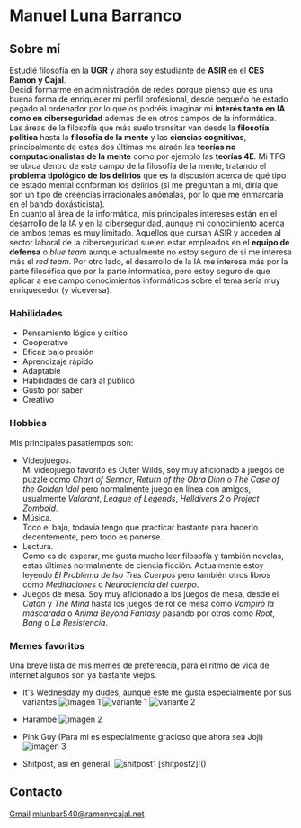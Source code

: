 # Manuel Luna Barranco
## Sobre mí
Estudié filosofía en la **UGR** y ahora soy estudiante de **ASIR** en el **CES Ramon y Cajal**.  
Decidí formarme en administración de redes porque pienso que es una buena forma de enriquecer mi perfil profesional, desde pequeño he estado pegado al ordenador por lo que os podréis imaginar mi **interés tanto en IA como en ciberseguridad** ademas de en otros campos de la informática.  
Las áreas de la filosofía que más suelo transitar van desde la **filosofía política** hasta la **filosofía de la mente** y las **ciencias cognitivas**, principalmente de estas dos últimas me atraén las **teorías no computacionalistas de la mente** como por ejemplo las **teorías 4E**. Mi TFG se ubica dentro de este campo de la filosofía de la mente, tratando el **problema tipológico de los delirios** que es la discusión acerca de qué tipo de estado mental conforman los delirios (si me preguntan a mi, diría que son un tipo de creencias irracionales anómalas, por lo que me enmarcaría en el bando doxásticista).  
En cuanto al área de la informática, mis principales intereses están en el desarrollo de la IA y en la ciberseguridad, aunque mi conocimiento acerca de ambos temas es muy limitado. Aquellos que cursan ASIR y acceden al sector laboral de la ciberseguridad suelen estar empleados en el **equipo de defensa** o _blue team_ aunque actualmente no estoy seguro de si me interesa más el _red team_. Por otro lado, el desarrollo de la IA me interesa más por la parte filosófica que por la parte informática, pero estoy seguro de que aplicar a ese campo conocimientos informáticos sobre el tema sería muy enriquecedor (y viceversa).
### Habilidades
- Pensamiento lógico y crítico
- Cooperativo
- Eficaz bajo presión
- Aprendizaje rápido
- Adaptable
- Habilidades de cara al público
- Gusto por saber
- Creativo
### Hobbies
Mis principales pasatiempos son:  
- Videojuegos.  
  Mi videojuego favorito es Outer Wilds, soy muy aficionado a juegos de puzzle como _Chart of Sennar_, _Return of the Obra Dinn_ o _The Case of the Golden Idol_ pero normalmente juego en línea con amigos, usualmente _Valorant_, _League of Legends_, _Helldivers 2_ o _Project Zomboid_.  
- Música.  
  Toco el bajo, todavía tengo que practicar bastante para hacerlo decentemente, pero todo es ponerse.  
- Lectura.  
  Como es de esperar, me gusta mucho leer filosofía y también novelas, estas últimas normalmente de ciencia ficción. Actualmente estoy leyendo _El Problema de lso Tres Cuerpos_ pero también otros libros como _Meditaciones_ o _Neurociencia del cuerpo_.
- Juegos de mesa.
  Soy muy aficionado a los juegos de mesa, desde el _Catán_ y _The Mind_ hasta los juegos de rol de mesa como _Vampiro la máscarada_ o _Anima Beyond Fantasy_ pasando por otros como _Root_, _Bang_ o _La Resistencia_.
### Memes favoritos
Una breve lista de mis memes de preferencia, para el ritmo de vida de internet algunos son ya bastante viejos.

- It's Wednesday my dudes, aunque este me gusta especialmente por sus variantes ![imagen 1](https://imgs.search.brave.com/LZd3ely3qbRDPJF-6lYHKkYK9WcmOFzu3o2Dumj04ZY/rs:fit:860:0:0:0/g:ce/aHR0cHM6Ly9pLmV0/c3lzdGF0aWMuY29t/LzIwMDIzODIwL3Iv/aWwvYzVkODZjLzI5/MzMwNjc2OTcvaWxf/NjAweDYwMC4yOTMz/MDY3Njk3X3QwNDcu/anBn) ![variante 1](https://imgs.search.brave.com/tPGGcdXzEEStGVZbOzq5Foizb5T1UZL-zyJ9iyYjiAA/rs:fit:860:0:0:0/g:ce/aHR0cHM6Ly9wcmV2/aWV3LnJlZGQuaXQv/aXQtaXMtd2VkbmVz/ZGF5LXYwLWk4dnAz/MGE0dHBpZDEuanBl/Zz93aWR0aD02NDAm/Y3JvcD1zbWFydCZh/dXRvPXdlYnAmcz1l/M2ZmNzhlNWE4ZmRj/YThhNTMwZWJhMzg4/NTllNmEzZjYzN2Y2/ZDE0) ![variante 2](https://imgs.search.brave.com/7VICE-vODHiovRsMZA-JZyHjRB52TqpGof-YTSIBEoU/rs:fit:860:0:0:0/g:ce/aHR0cHM6Ly9pLmV0/c3lzdGF0aWMuY29t/LzkzNjk1NDkvci9p/bC8yOTkzZWEvNDU3/NzUxNzA0Mi9pbF82/MDB4NjAwLjQ1Nzc1/MTcwNDJfY3YzYS5q/cGc)
- Harambe
  ![imagen 2](https://imgs.search.brave.com/X_4LzPVgG9tORj9An9qtB5NxYLgRRx_QzdPexe_xkMY/rs:fit:860:0:0:0/g:ce/aHR0cHM6Ly9pY2hl/Zi5iYmNpLmNvLnVr/L2FjZS9zdGFuZGFy/ZC85NzYvY3BzcHJv/ZHBiLzE4RjAvcHJv/ZHVjdGlvbi9fOTMw/NDgzNjBfaGkwMzMy/MjU3NzMuanBn)
- Pink Guy (Para mi es especialmente gracioso que ahora sea Joji) ![imagen 3](https://imgs.search.brave.com/ENnqydT_-DAuEsoie9ei69E5qz7OVZe5mhF-cBm6uF4/rs:fit:860:0:0:0/g:ce/aHR0cHM6Ly9hc3Nl/dHMuY2FwaXRhbGZt/LmNvbS8yMDIwLzQw/L2lzLWpvamktcGlu/ay1ndXktYXJlLXRo/ZXktdGhlLXNhbWUt/cGVyc29uLTE2MDIw/Nzc5MTEtdmlldy0w/LmpwZw)

- Shitpost, así en general. ![shitpost1](https://imgs.search.brave.com/Gjz75Ou3J8BzLtTOthtNirngyEdQeK1oMPz0XdwHBuU/rs:fit:860:0:0:0/g:ce/aHR0cHM6Ly9pLnJl/ZGQuaXQvZXN3bHo3/bTl5Y3JkMS5qcGVn)
  [shitpost2]!()

## Contacto
[Gmail](https://www.google.com/intl/es/gmail/about/) mlunbar540@ramonycajal.net
